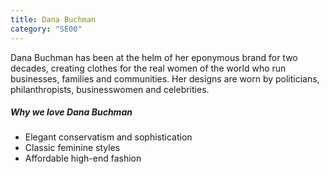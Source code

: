 ```yaml
---
title: Dana Buchman
category: "SE00"
---
```

<div class="employee-heading">
Dana Buchman has been at the helm of her eponymous brand for two decades, creating clothes for the real women of the world who run businesses, families and communities. Her designs are worn by politicians, philanthropists, businesswomen and celebrities.
</div>

##### Why we love Dana Buchman

* Elegant conservatism and sophistication
* Classic feminine styles
* Affordable high-end fashion
